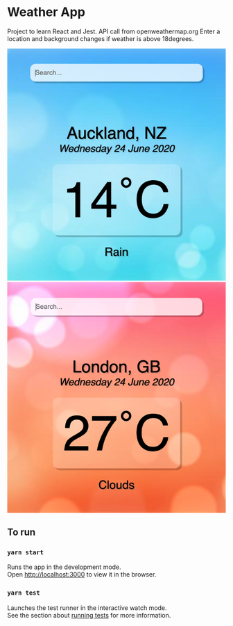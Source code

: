 
# Weather App

Project to learn React and Jest.
API call from openweathermap.org
Enter a location and background changes if weather is above 18degrees. 

![Weather](/public/Auckland.png "Auckland")
![Weather](/public/London.png "London")


## To run

### `yarn start`

Runs the app in the development mode.<br />
Open [http://localhost:3000](http://localhost:3000) to view it in the browser.

### `yarn test`

Launches the test runner in the interactive watch mode.<br />
See the section about [running tests](https://facebook.github.io/create-react-app/docs/running-tests) for more information.
